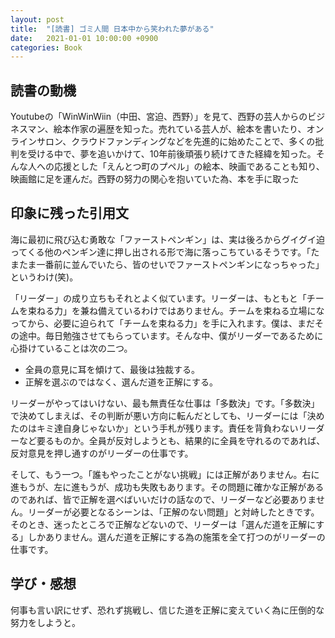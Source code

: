 ```yaml
---
layout: post
title:  "[読書] ゴミ人間 日本中から笑われた夢がある"
date:   2021-01-01 10:00:00 +0900
categories: Book
---
```


## 読書の動機
Youtubeの「WinWinWiin（中田、宮迫、西野）」を見て、西野の芸人からのビジネスマン、絵本作家の遍歴を知った。売れている芸人が、絵本を書いたり、オンラインサロン、クラウドファンディングなどを先進的に始めたことで、多くの批判を受ける中で、夢を追いかけて、10年前後頑張り続けてきた経緯を知った。そんな人への応援とした「えんとつ町のプペル」の絵本、映画であることも知り、映画館に足を運んだ。西野の努力の関心を抱いていた為、本を手に取った

## 印象に残った引用文
海に最初に飛び込む勇敢な「ファーストペンギン」は、実は後ろからグイグイ迫ってくる他のペンギン達に押し出される形で海に落っこちているそうです。「たまたま一番前に並んでいたら、皆のせいでファーストペンギンになっちゃった」というわけ(笑)。

「リーダー」の成り立ちもそれとよく似ています。リーダーは、もともと「チームを束ねる力」を兼ね備えているわけではありません。チームを束ねる立場になってから、必要に迫られて「チームを束ねる力」を手に入れます。僕は、まだその途中。毎日勉強させてもらっています。そんな中、僕がリーダーであるために心掛けていることは次の二つ。

- 全員の意見に耳を傾けて、最後は独裁する。
- 正解を選ぶのではなく、選んだ道を正解にする。

リーダーがやってはいけない、最も無責任な仕事は「多数決」です。「多数決」で決めてしまえば、その判断が悪い方向に転んだとしても、リーダーには「決めたのはキミ達自身じゃないか」という手札が残ります。責任を背負わないリーダーなど要るものか。全員が反対しようとも、結果的に全員を守れるのであれば、反対意見を押し通すのがリーダーの仕事です。

そして、もう一つ。「誰もやったことがない挑戦」には正解がありません。右に進もうが、左に進もうが、成功も失敗もあります。その問題に確かな正解があるのであれば、皆で正解を選べばいいだけの話なので、リーダーなど必要ありません。リーダーが必要となるシーンは、「正解のない問題」と対峙したときです。そのとき、迷ったところで正解などないので、リーダーは「選んだ道を正解にする」しかありません。選んだ道を正解にする為の施策を全て打つのがリーダーの仕事です。

## 学び・感想
何事も言い訳にせず、恐れず挑戦し、信じた道を正解に変えていく為に圧倒的な努力をしようと。
